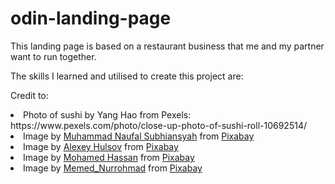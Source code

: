 # odin-landing-page
This landing page is based on a restaurant business that me and my partner want to run together. 

The skills I learned and utilised to create this project are:

Credit to:
<li>Photo of sushi by Yang Hao from Pexels: https://www.pexels.com/photo/close-up-photo-of-sushi-roll-10692514/</li>
<li>Image by <a href="https://pixabay.com/users/muhnaufals-6229071/?utm_source=link-attribution&utm_medium=referral&utm_campaign=image&utm_content=7056789">Muhammad Naufal Subhiansyah</a> from <a href="https://pixabay.com//?utm_source=link-attribution&utm_medium=referral&utm_campaign=image&utm_content=7056789">Pixabay</a></li>
<li>Image by <a href="https://pixabay.com/users/alexey_hulsov-388655/?utm_source=link-attribution&utm_medium=referral&utm_campaign=image&utm_content=2438746">Alexey Hulsov</a> from <a href="https://pixabay.com//?utm_source=link-attribution&utm_medium=referral&utm_campaign=image&utm_content=2438746">Pixabay</a></li>
<li>Image by <a href="https://pixabay.com/users/mohamed_hassan-5229782/?utm_source=link-attribution&utm_medium=referral&utm_campaign=image&utm_content=3493435">Mohamed Hassan</a> from <a href="https://pixabay.com//?utm_source=link-attribution&utm_medium=referral&utm_campaign=image&utm_content=3493435">Pixabay</a></li>
<li>Image by <a href="https://pixabay.com/users/memed_nurrohmad-3307648/?utm_source=link-attribution&utm_medium=referral&utm_campaign=image&utm_content=1673582">Memed_Nurrohmad</a> from <a href="https://pixabay.com//?utm_source=link-attribution&utm_medium=referral&utm_campaign=image&utm_content=1673582">Pixabay</a></li>
